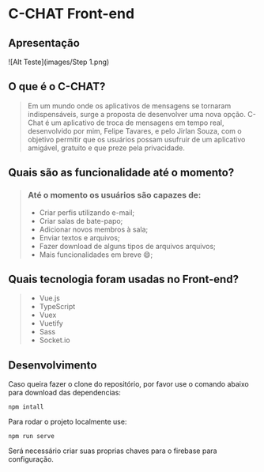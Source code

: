 # C-CHAT Front-end

## Apresentação

![Alt Teste](images/Step 1.png)

## O que é o C-CHAT?
> Em um mundo onde os aplicativos de mensagens se tornaram indispensáveis, surge a proposta de desenvolver uma nova opção. C-Chat é um aplicativo de troca de mensagens em tempo real, desenvolvido por mim, Felipe Tavares, e pelo Jirlan Souza, com o objetivo permitir que os usuários possam usufruir de um aplicativo amigável, gratuito e que preze pela privacidade.

## Quais são as funcionalidade até o momento?

> ### Até o momento os usuários são capazes de:
>  - Criar perfis utilizando e-mail;
>  - Criar salas de bate-papo;
>  - Adicionar novos membros à sala;
>  - Enviar textos e arquivos;
>  - Fazer download de alguns tipos de arquivos arquivos;
>  - Mais funcionalidades em breve 😄;

## Quais tecnologia foram usadas no Front-end?
>  - Vue.js
>  - TypeScript
>  - Vuex
>  - Vuetify
>  - Sass
>  - Socket.io

## Desenvolvimento 
Caso queira fazer o clone do repositório, por favor use o comando abaixo para download das dependencias:
```
npm intall
```

Para rodar o projeto localmente use:
```
npm run serve
```

Será necessário criar suas proprias chaves para o firebase para configuração.
